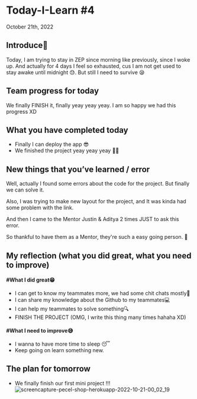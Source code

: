 # Today-I-Learn #4

October 21th, 2022

## Introduce🤗

Today, I am trying to stay in ZEP since morning like previously, since I woke up. And actually for 4 days I feel so exhausted,
cus I am not get used to stay awake until midnight 😓. But still I need to survive 😪

## Team progress for today

We finally FINISH it, finally yeay yeay yeay.
I am so happy we had this progress XD

## What you have completed today

* Finally I can deploy the app 😎
* We finished the project yeay yeay yeay 🤗😍

## New things that you’ve learned / error

Well, actually I found some errors about the code for the project. But finally we can solve it.

Also, I was trying to make new layout for the project, and It was kinda had some problem with the link.

And then I came to the Mentor Justin & Aditya 2 times JUST to ask this error.

So thankful to have them as a Mentor, they're such a easy going person. 🥰

## My reflection (what you did great, what you need to improve)

#### #What I did great😁

* I can get to know my teammates more, we had some chit chats mostly🧐
* I can share my knowledge about the Github to my teammates💻
* I can help my teammates to solve something🔍
* FINISH THE PROJECT (OMG, I write this thing many times hahaha XD)

#### #What I need to improve😅

* I wanna to have more time to sleep 😴
* Keep going on learn something new.

## The plan for tomorrow

* We finally finish our first mini project !!!
![screencapture-pecel-shop-herokuapp-2022-10-21-00_02_19](https://user-images.githubusercontent.com/62550785/197013199-2285a44a-2d6b-4666-a247-5ec41012bd13.png)
